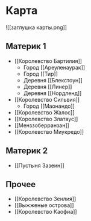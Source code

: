 # Карта
![[заглушка карты.png]]
## Материк 1
- [[Королевство Бартилия]]
	- Город [[Ареуленаурак]]
	- Город [[Тир]]
	- Деревня [[Блекстоун]]
	- Деревня [[Линер]]
	- Деревня [[Нордленд]]
- [[Королевство Сильвия]]
	- Город [[Маонандо]]
- [[Королевство Жалос]]
- [[Королевство Златаус]]
- [[Менззоберранзан]]
- [[Королевство Миукредо]]

## Материк 2
- [[Пустыня Зазеин]]

## Прочее
- [[Королевство Зенлия]]
- [[Выжженые острова]]
- [[Королевство Каофиа]]